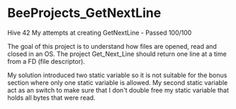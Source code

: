 # BeeProjects_GetNextLine
Hive 42 My attempts at creating GetNextLine - Passed 100/100

The goal of this project is to understand how files are opened, read and closed in an OS. The project Get_Next_Line should return one line at a time from a FD (file descriptor).

My solution introduced two static variable so it is not suitable for the bonus section where only one static variable is allowed. My second static variable act as an switch to make sure that I don't double free my static variable that holds all bytes that were read. 
